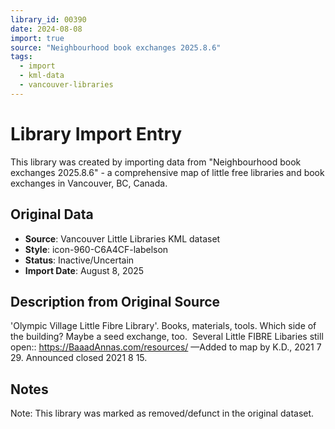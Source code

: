 ```yaml
---
library_id: 00390
date: 2024-08-08
import: true
source: "Neighbourhood book exchanges 2025.8.6"
tags:
  - import
  - kml-data
  - vancouver-libraries
---
```


# Library Import Entry

This library was created by importing data from "Neighbourhood book exchanges 2025.8.6" - a comprehensive map of little free libraries and book exchanges in Vancouver, BC, Canada.

## Original Data

- **Source**: Vancouver Little Libraries KML dataset
- **Style**: icon-960-C6A4CF-labelson
- **Status**: Inactive/Uncertain
- **Import Date**: August 8, 2025

## Description from Original Source

'Olympic Village Little Fibre Library'.
Books, materials, tools.
Which side of the building?
Maybe a seed exchange, too. 
Several Little FIBRE Libaries still open::
https://BaaadAnnas.com/resources/ 
—Added to map by K.D., 2021 7 29.
Announced closed 2021 8 15.  



## Notes

Note: This library was marked as removed/defunct in the original dataset.
